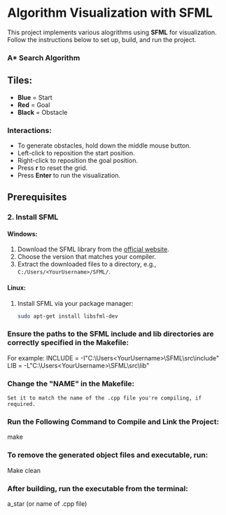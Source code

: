 # Algorithm Visualization with SFML

This project implements various alogrithms using **SFML** for visualization. Follow the instructions below to set up, build, and run the project.

### A* Search Algorithm 
## Tiles:
- **Blue** = Start
- **Red** = Goal
- **Black** = Obstacle

### Interactions:
- To generate obstacles, hold down the middle mouse button.
- Left-click to reposition the start position.
- Right-click to reposition the goal position.
- Press **r** to reset the grid.
- Press **Enter** to run the visualization.

## Prerequisites

### 2. Install SFML
#### Windows:
1. Download the SFML library from the [official website](https://www.sfml-dev.org/download/sfml/3.0.0/).
2. Choose the version that matches your compiler.
3. Extract the downloaded files to a directory, e.g., `C:/Users/<YourUsername>/SFML/`.

#### Linux:
1. Install SFML via your package manager:
   ```bash
   sudo apt-get install libsfml-dev

### Ensure the paths to the SFML include and lib directories are correctly specified in the Makefile:
For example:
    INCLUDE = -I"C:\Users\<YourUsername>\SFML\src\include"
    LIB = -L"C:\Users\<YourUsername>\SFML\src\lib" 

### Change the "NAME" in the Makefile:
    Set it to match the name of the .cpp file you're compiling, if required.

### Run the Following Command to Compile and Link the Project:
make

### To remove the generated object files and executable, run:
Make clean

### After building, run the executable from the terminal:
a_star (or name of .cpp file)
